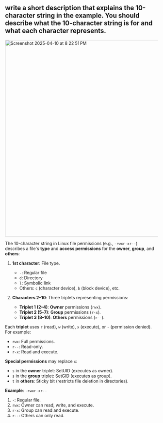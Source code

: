 ## write a short description that explains the 10-character string in the example. You should describe what the 10-character string is for and what each character represents.
<img width="645" alt="Screenshot 2025-04-10 at 8 22 51 PM" src="https://github.com/user-attachments/assets/b308b399-c506-497d-9871-0d9051e7754c" />
 

The 10-character string in Linux file permissions (e.g., `-rwxr-xr--`) describes a file's **type** and **access permissions** for the **owner**, **group**, and **others**:  

1. **1st character**: File type.  
   - `-`: Regular file  
   - `d`: Directory  
   - `l`: Symbolic link  
   - Others: `c` (character device), `b` (block device), etc.  

2. **Characters 2–10**: Three triplets representing permissions:  
   - **Triplet 1 (2–4)**: **Owner** permissions (`rwx`).  
   - **Triplet 2 (5–7)**: **Group** permissions (`r-x`).  
   - **Triplet 3 (8–10)**: **Others** permissions (`r--`).  

Each **triplet** uses `r` (read), `w` (write), `x` (execute), or `-` (permission denied). For example:  
- `rwx`: Full permissions.  
- `r--`: Read-only.  
- `r-x`: Read and execute.  

**Special permissions** may replace `x`:  
- `s` in the **owner** triplet: SetUID (executes as owner).  
- `s` in the **group** triplet: SetGID (executes as group).  
- `t` in **others**: Sticky bit (restricts file deletion in directories).  

**Example**: `-rwxr-xr--`  
1. `-`: Regular file.  
2. `rwx`: Owner can read, write, and execute.  
3. `r-x`: Group can read and execute.  
4. `r--`: Others can only read.
